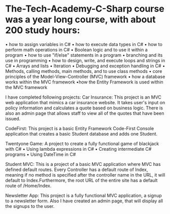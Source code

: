 # The-Tech-Academy-C-Sharp course was a year long course, with about 200 study hours:
•	how to assign variables in C#
• how	to execute data types in C#
•	how to perform math operations in C#
• Boolean logic and to use it within a program 
• how to use "if/else" statements in a program
•	branching and its use in programming
•	how to design, write, and execute loops and strings in C#
•	Arrays and lists
•	Iteration
•	Debugging and exception handling in C#
•	Methods, calling methods, main methods, and to use class methods
•	core principles of the Model-View-Controller (MVC) framework
•	how a database works within the MVC framework
•how the Entity Framework is used within the MVC framework

I have completed following projects: 
Car Insurance:
This project is an MVC web application that mimics a car insurance website. It takes user's input on policy information and calculates a quote based on business logic. There is also an admin page that allows staff to view all of the quotes that have been issued. 

CodeFirst:
This project is a basic Entity Framework Code-First Console application that creates a basic Student database and adds one Student.

Twentyone Game:
A project to create a fully functional game of blackjack with C#
•  Using lambda expressions in C#
•  Creating intermediate C# programs
•  Using DateTime in C#


Student MVC: This is a project of a basic MVC application where MVC has defined default routes. Every Controller has a default route of Index, meaning if no method is specified after the controller name in the URL, it will default to Index.Furthermore, the root URL of the entire site has a default route of /Home/Index.

Newsletter App: This project is a fully functional MVC application, a signup to a newsletter form. Also I have created an admin page, that will display all the signups to the user. 
